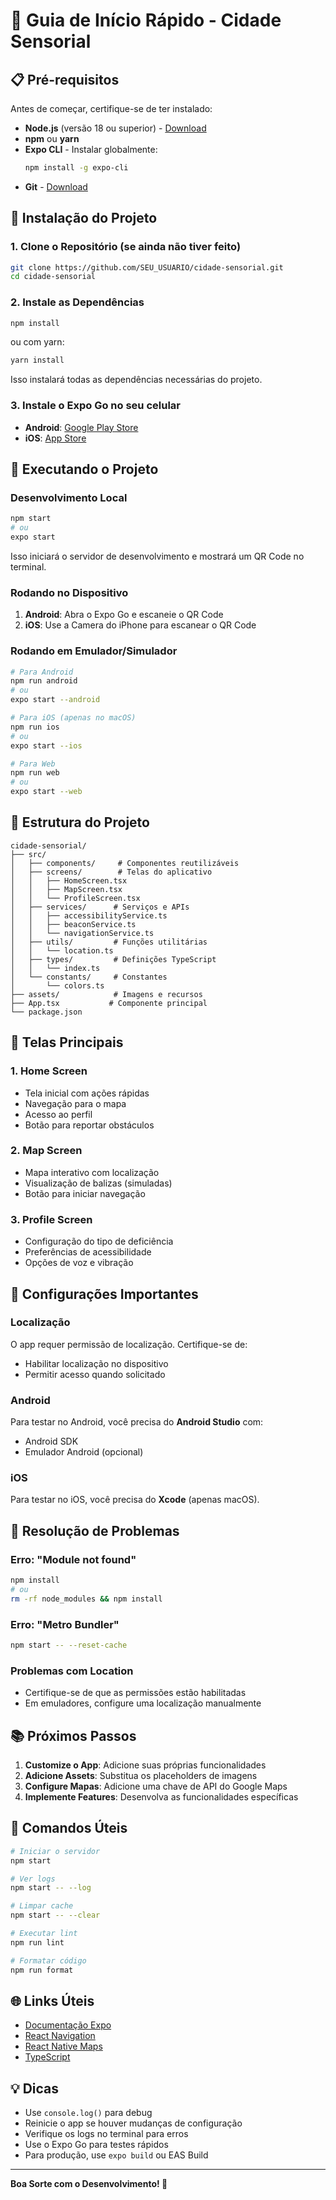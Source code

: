 # 🚀 Guia de Início Rápido - Cidade Sensorial

## 📋 Pré-requisitos

Antes de começar, certifique-se de ter instalado:

- **Node.js** (versão 18 ou superior) - [Download](https://nodejs.org/)
- **npm** ou **yarn**
- **Expo CLI** - Instalar globalmente:
  ```bash
  npm install -g expo-cli
  ```
- **Git** - [Download](https://git-scm.com/)

## 📱 Instalação do Projeto

### 1. Clone o Repositório (se ainda não tiver feito)

```bash
git clone https://github.com/SEU_USUARIO/cidade-sensorial.git
cd cidade-sensorial
```

### 2. Instale as Dependências

```bash
npm install
```

ou com yarn:

```bash
yarn install
```

Isso instalará todas as dependências necessárias do projeto.

### 3. Instale o Expo Go no seu celular

- **Android**: [Google Play Store](https://play.google.com/store/apps/details?id=host.exp.exponent)
- **iOS**: [App Store](https://apps.apple.com/app/expo-go/id982107779)

## 🏃 Executando o Projeto

### Desenvolvimento Local

```bash
npm start
# ou
expo start
```

Isso iniciará o servidor de desenvolvimento e mostrará um QR Code no terminal.

### Rodando no Dispositivo

1. **Android**: Abra o Expo Go e escaneie o QR Code
2. **iOS**: Use a Camera do iPhone para escanear o QR Code

### Rodando em Emulador/Simulador

```bash
# Para Android
npm run android
# ou
expo start --android

# Para iOS (apenas no macOS)
npm run ios
# ou
expo start --ios

# Para Web
npm run web
# ou
expo start --web
```

## 📁 Estrutura do Projeto

```
cidade-sensorial/
├── src/
│   ├── components/     # Componentes reutilizáveis
│   ├── screens/        # Telas do aplicativo
│   │   ├── HomeScreen.tsx
│   │   ├── MapScreen.tsx
│   │   └── ProfileScreen.tsx
│   ├── services/      # Serviços e APIs
│   │   ├── accessibilityService.ts
│   │   ├── beaconService.ts
│   │   └── navigationService.ts
│   ├── utils/         # Funções utilitárias
│   │   └── location.ts
│   ├── types/         # Definições TypeScript
│   │   └── index.ts
│   └── constants/     # Constantes
│       └── colors.ts
├── assets/            # Imagens e recursos
├── App.tsx           # Componente principal
└── package.json
```

## 🎯 Telas Principais

### 1. Home Screen
- Tela inicial com ações rápidas
- Navegação para o mapa
- Acesso ao perfil
- Botão para reportar obstáculos

### 2. Map Screen
- Mapa interativo com localização
- Visualização de balizas (simuladas)
- Botão para iniciar navegação

### 3. Profile Screen
- Configuração do tipo de deficiência
- Preferências de acessibilidade
- Opções de voz e vibração

## 🔧 Configurações Importantes

### Localização

O app requer permissão de localização. Certifique-se de:
- Habilitar localização no dispositivo
- Permitir acesso quando solicitado

### Android

Para testar no Android, você precisa do **Android Studio** com:
- Android SDK
- Emulador Android (opcional)

### iOS

Para testar no iOS, você precisa do **Xcode** (apenas macOS).

## 🐛 Resolução de Problemas

### Erro: "Module not found"
```bash
npm install
# ou
rm -rf node_modules && npm install
```

### Erro: "Metro Bundler"
```bash
npm start -- --reset-cache
```

### Problemas com Location
- Certifique-se de que as permissões estão habilitadas
- Em emuladores, configure uma localização manualmente

## 📚 Próximos Passos

1. **Customize o App**: Adicione suas próprias funcionalidades
2. **Adicione Assets**: Substitua os placeholders de imagens
3. **Configure Mapas**: Adicione uma chave de API do Google Maps
4. **Implemente Features**: Desenvolva as funcionalidades específicas

## 📝 Comandos Úteis

```bash
# Iniciar o servidor
npm start

# Ver logs
npm start -- --log

# Limpar cache
npm start -- --clear

# Executar lint
npm run lint

# Formatar código
npm run format
```

## 🌐 Links Úteis

- [Documentação Expo](https://docs.expo.dev/)
- [React Navigation](https://reactnavigation.org/)
- [React Native Maps](https://github.com/react-native-maps/react-native-maps)
- [TypeScript](https://www.typescriptlang.org/)

## 💡 Dicas

- Use `console.log()` para debug
- Reinicie o app se houver mudanças de configuração
- Verifique os logs no terminal para erros
- Use o Expo Go para testes rápidos
- Para produção, use `expo build` ou EAS Build

---

**Boa Sorte com o Desenvolvimento! 🚀**


